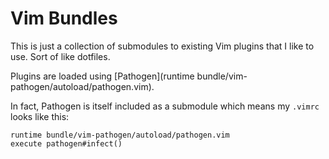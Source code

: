 # Vim Bundles

This is just a collection of submodules to existing Vim plugins that I like 
to use.  Sort of like dotfiles.  

Plugins are loaded using [Pathogen](runtime bundle/vim-pathogen/autoload/pathogen.vim).  

In fact, Pathogen is itself included as a submodule which means my `.vimrc` 
looks like this:

```
runtime bundle/vim-pathogen/autoload/pathogen.vim
execute pathogen#infect()
```
